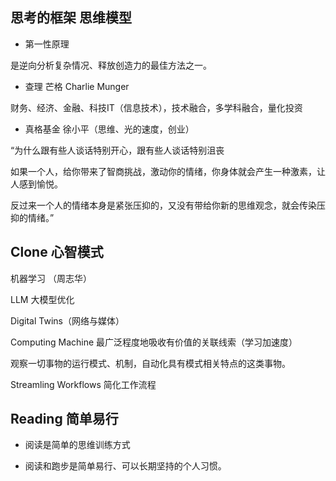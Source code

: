 ## 思考的框架 思维模型

- 第一性原理

是逆向分析复杂情况、释放创造力的最佳方法之一。

- 查理 芒格 Charlie Munger

财务、经济、金融、科技IT（信息技术），技术融合，多学科融合，量化投资

- 真格基金 徐小平（思维、光的速度，创业）

“为什么跟有些人谈话特别开心，跟有些人谈话特别沮丧

如果一个人，给你带来了智商挑战，激动你的情绪，你身体就会产生一种激素，让人感到愉悦。

反过来一个人的情绪本身是紧张压抑的，又没有带给你新的思维观念，就会传染压抑的情绪。”

## Clone 心智模式

机器学习 （周志华）

LLM 大模型优化

Digital Twins（网络与媒体）

Computing Machine 最广泛程度地吸收有价值的关联线索（学习加速度）

观察一切事物的运行模式、机制，自动化具有模式相关特点的这类事物。

Streamling Workflows 简化工作流程

 ## Reading 简单易行

- 阅读是简单的思维训练方式

- 阅读和跑步是简单易行、可以长期坚持的个人习惯。

 





